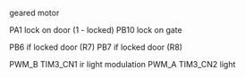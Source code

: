 geared motor

PA1 lock on door   (1 - locked)
PB10 lock on gate

PB6 if locked door (R7)
PB7 if locked door (R8)

PWM_B TIM3_CN1 ir light modulation
PWM_A TIM3_CN2 light